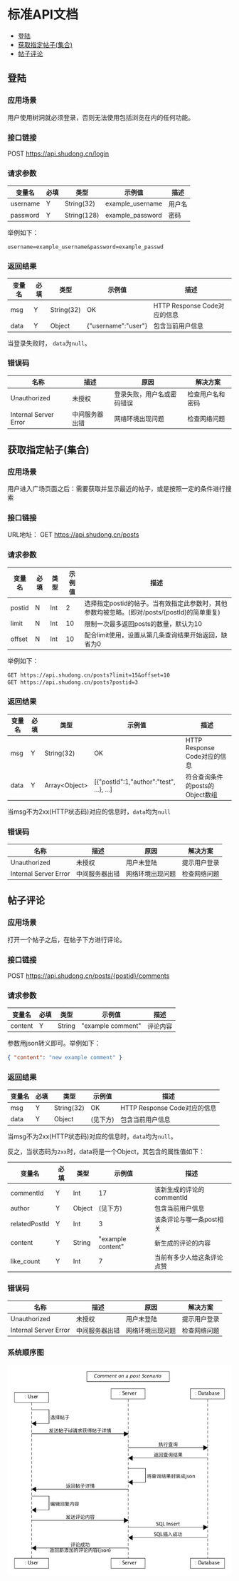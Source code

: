 # 标准API文档

- [登陆](#登陆)
- [获取指定帖子(集合)](#获取指定帖子(集合))
- [帖子评论](#帖子评论)

## 登陆

### 应用场景

用户使用树洞就必须登录，否则无法使用包括浏览在内的任何功能。

### 接口链接

POST https://api.shudong.cn/login

### 请求参数

变量名      | 必填 | 类型 | 示例值 | 描述 |
-------  | ------ | ---- | ----| ---- |
username | Y | String(32) | example_username | 用户名 |
password | Y | String(128) | example_password | 密码 |

举例如下：

```text
username=example_username&password=example_passwd
```

### 返回结果

变量名 | 必填 | 类型 | 示例值 | 描述 |
----  | ------ | ---- | ---- | ---- |
msg | Y | String(32) | OK | HTTP Response Code对应的信息 |
data | Y | Object | {"username":"user"} | 包含当前用户信息 |

当登录失败时， `data`为`null`。

### 错误码

名称 | 描述 | 原因 | 解决方案 |
---- | ---- | ---- | ---- |
Unauthorized | 未授权 | 登录失败，用户名或密码错误 | 检查用户名和密码 |
Internal Server Error | 中间服务器出错 | 网络环境出现问题 | 检查网络问题 |

## 获取指定帖子(集合)

### 应用场景

用户进入广场页面之后：需要获取并显示最近的帖子，或是按照一定的条件进行搜索

### 接口链接

URL地址： GET https://api.shudong.cn/posts

### 请求参数

变量名      | 必填 | 类型 | 示例值 | 描述 |
-------  | ------ | ---- | ----| ---- |
postid  | N | Int | 2 | 选择指定postid的帖子。当有效指定此参数时，其他参数均被忽略。(即对/posts/{postId}的简单重复) |
limit  | N | Int | 10 | 限制一次最多返回posts的数量，默认为10 |
offset  | N | Int | 10 | 配合limit使用，设置从第几条查询结果开始返回，缺省为0 |

举例如下：

```text
GET https://api.shudong.cn/posts?limit=15&offset=10
GET https://api.shudong.cn/posts?postid=3
```

### 返回结果

变量名 | 必填 | 类型 | 示例值 | 描述 |
----  | ------ | ---- | ---- | ---- |
msg | Y | String(32) | OK | HTTP Response Code对应的信息 |
data | Y | Array\<Object\> | [{"postId":1,"author":"test", ...}, ...] | 符合查询条件的posts的Object数组

当msg不为2xx(HTTP状态码)对应的信息时，`data`均为`null`

### 错误码

名称 | 描述 | 原因 | 解决方案 |
---- | ---- | ---- | ---- |
Unauthorized | 未授权 | 用户未登陆 | 提示用户登录 |
Internal Server Error | 中间服务器出错 | 网络环境出现问题 | 检查网络问题 |

## 帖子评论

### 应用场景

打开一个帖子之后，在帖子下方进行评论。

### 接口链接

POST https://api.shudong.cn/posts/{postid}/comments

### 请求参数

变量名      | 必填 | 类型 | 示例值 | 描述 |
-------  | ------ | ---- | ----| ---- |
content  | Y | String | "example comment" | 评论内容 |

参数用json转义即可。举例如下：

```json
{ "content": "new example comment" }
```

### 返回结果

变量名 | 必填 | 类型 | 示例值 | 描述 |
----  | ------ | ---- | ---- | ---- |
msg | Y | String(32) | OK | HTTP Response Code对应的信息 |
data | Y | Object | (见下方) | 包含当前用户信息 |

当msg不为2xx(HTTP状态码)对应的信息时，`data`均为`null`。

反之，当状态码为`2xx`时，data将是一个Object，其包含的属性值如下：

变量名 | 必填 | 类型 | 示例值 | 描述 |
----  | ------ | ---- | ---- | ---- |
commentId | Y | Int | 17 | 该新生成的评论的commentId |
author | Y | Object | (见下方) | 包含当前用户信息 |
relatedPostId | Y | Int | 3 | 该条评论与哪一条post相关 |
content | Y | String | "example content" | 新生成的评论的内容 |
like_count | Y | Int | 7 | 当前有多少人给这条评论点赞

### 错误码

名称 | 描述 | 原因 | 解决方案 |
---- | ---- | ---- | ---- |
Unauthorized | 未授权 | 用户未登陆 | 提示用户登录 |
Internal Server Error | 中间服务器出错 | 网络环境出现问题 | 检查网络问题 |

### 系统顺序图

![Comment](https://raw.githubusercontent.com/Chun-Ge/documents/master/docs/model-docs/system-sequence-diagram/15331302-comment.png)
